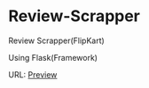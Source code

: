 # Review-Scrapper
Review Scrapper(FlipKart) 

Using Flask(Framework)


URL: [Preview](https://reviewscapper.herokuapp.com)
